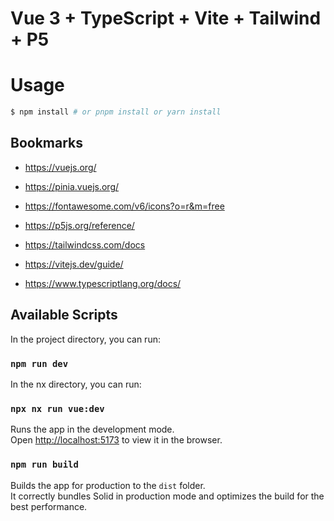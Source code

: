 # Vue 3 + TypeScript + Vite + Tailwind + P5

# Usage

```bash
$ npm install # or pnpm install or yarn install
```

## Bookmarks

- https://vuejs.org/

- https://pinia.vuejs.org/

- https://fontawesome.com/v6/icons?o=r&m=free

- https://p5js.org/reference/

- https://tailwindcss.com/docs

- https://vitejs.dev/guide/

- https://www.typescriptlang.org/docs/

## Available Scripts

In the project directory, you can run:

### `npm run dev`

In the nx directory, you can run:

### `npx nx run vue:dev`

Runs the app in the development mode.<br>
Open [http://localhost:5173](http://localhost:5173) to view it in the browser.

### `npm run build`

Builds the app for production to the `dist` folder.<br>
It correctly bundles Solid in production mode and optimizes the build for the best performance.
